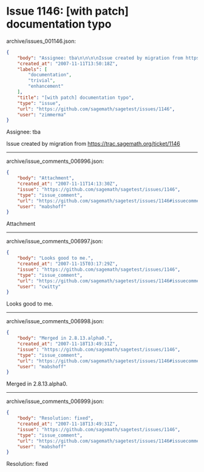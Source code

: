 # Issue 1146: [with patch] documentation typo

archive/issues_001146.json:
```json
{
    "body": "Assignee: tba\n\n\n\nIssue created by migration from https://trac.sagemath.org/ticket/1146\n\n",
    "created_at": "2007-11-11T13:50:18Z",
    "labels": [
        "documentation",
        "trivial",
        "enhancement"
    ],
    "title": "[with patch] documentation typo",
    "type": "issue",
    "url": "https://github.com/sagemath/sagetest/issues/1146",
    "user": "zimmerma"
}
```
Assignee: tba



Issue created by migration from https://trac.sagemath.org/ticket/1146





---

archive/issue_comments_006996.json:
```json
{
    "body": "Attachment",
    "created_at": "2007-11-11T14:13:30Z",
    "issue": "https://github.com/sagemath/sagetest/issues/1146",
    "type": "issue_comment",
    "url": "https://github.com/sagemath/sagetest/issues/1146#issuecomment-6996",
    "user": "mabshoff"
}
```

Attachment



---

archive/issue_comments_006997.json:
```json
{
    "body": "Looks good to me.",
    "created_at": "2007-11-15T03:17:29Z",
    "issue": "https://github.com/sagemath/sagetest/issues/1146",
    "type": "issue_comment",
    "url": "https://github.com/sagemath/sagetest/issues/1146#issuecomment-6997",
    "user": "cwitty"
}
```

Looks good to me.



---

archive/issue_comments_006998.json:
```json
{
    "body": "Merged in 2.8.13.alpha0.",
    "created_at": "2007-11-18T13:49:31Z",
    "issue": "https://github.com/sagemath/sagetest/issues/1146",
    "type": "issue_comment",
    "url": "https://github.com/sagemath/sagetest/issues/1146#issuecomment-6998",
    "user": "mabshoff"
}
```

Merged in 2.8.13.alpha0.



---

archive/issue_comments_006999.json:
```json
{
    "body": "Resolution: fixed",
    "created_at": "2007-11-18T13:49:31Z",
    "issue": "https://github.com/sagemath/sagetest/issues/1146",
    "type": "issue_comment",
    "url": "https://github.com/sagemath/sagetest/issues/1146#issuecomment-6999",
    "user": "mabshoff"
}
```

Resolution: fixed
